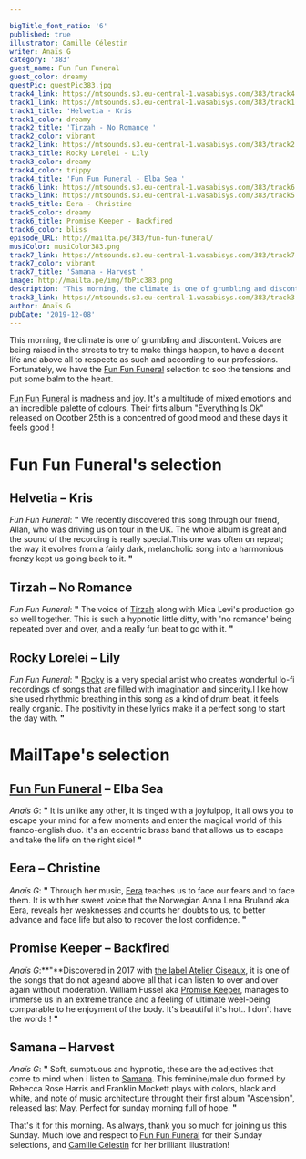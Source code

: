 ```yaml
---

bigTitle_font_ratio: '6'
published: true
illustrator: Camille Célestin
writer: Anaïs G
category: '383'
guest_name: Fun Fun Funeral
guest_color: dreamy
guestPic: guestPic383.jpg
track4_link: https://mtsounds.s3.eu-central-1.wasabisys.com/383/track4.mp3
track1_link: https://mtsounds.s3.eu-central-1.wasabisys.com/383/track1.mp3
track1_title: 'Helvetia - Kris '
track1_color: dreamy
track2_title: 'Tirzah - No Romance '
track2_color: vibrant
track2_link: https://mtsounds.s3.eu-central-1.wasabisys.com/383/track2.mp3
track3_title: Rocky Lorelei - Lily
track3_color: dreamy
track4_color: trippy
track4_title: 'Fun Fun Funeral - Elba Sea '
track6_link: https://mtsounds.s3.eu-central-1.wasabisys.com/383/track6.mp3
track5_link: https://mtsounds.s3.eu-central-1.wasabisys.com/383/track5.mp3
track5_title: Eera - Christine
track5_color: dreamy
track6_title: Promise Keeper - Backfired
track6_color: bliss
episode_URL: http://mailta.pe/383/fun-fun-funeral/
musiColor: musiColor383.png
track7_link: https://mtsounds.s3.eu-central-1.wasabisys.com/383/track7.mp3
track7_color: vibrant
track7_title: 'Samana - Harvest '
image: http://mailta.pe/img/fbPic383.png
description: "This morning, the climate is one of grumbling and discontent. Voices are being raised in the streets to try to make things happen, to have a decent life and above all to respect as such and according to our professions. Fortunately, we have the Fun Fun Funeral selection to soo the tensions and put some balm to the heart.\_"
track3_link: https://mtsounds.s3.eu-central-1.wasabisys.com/383/track3.mp3
author: Anaïs G
pubDate: '2019-12-08'
---
```

This morning, the climate is one of grumbling and discontent. Voices are being raised in the streets to try to make things happen, to have a decent life and above all to respecte as such and according to our professions. Fortunately, we have the [Fun Fun Funeral](https://funfunfuneral.bandcamp.com/) selection to soo the tensions and put some balm to the heart. 
<br><br>
[Fun Fun Funeral](https://www.facebook.com/funfunfuneral/) is madness and joy. It's a multitude of mixed emotions and an incredible palette of colours. Their firts album "[Everything Is Ok](https://soundcloud.com/octobertone/sets/fun-fun-funeral-everything-is)" released on Ocotber 25th is a concentred of good mood and these days it feels good ! 


# Fun Fun Funeral's selection

## Helvetia – Kris
_Fun Fun Funeral_: **"** We recently discovered this song through our friend, Allan, who was driving us on tour in the UK. The whole album is great and the sound of the recording is really special.This one was often on repeat; the way it evolves from a fairly dark, melancholic song into a harmonious frenzy kept us going back to it. **"** 

## Tirzah – No Romance
_Fun Fun Funeral_: **"** The voice of [Tirzah](https://www.facebook.com/TirzahMusic/) along with Mica Levi's production go so well together. This is such a hypnotic little ditty, with 'no romance' being repeated over and over, and a really fun beat to go with it. **"** 

## Rocky Lorelei – Lily
_Fun Fun Funeral_: **"** [Rocky](https://rockylorelei.bandcamp.com/) is a very special artist who creates wonderful lo-fi recordings of songs that are filled with imagination and sincerity.I like how she used rhythmic breathing in this song as a kind of drum beat, it feels really organic. The positivity in these lyrics make it a perfect song to start the day with. **"** 


# MailTape's selection

## [Fun Fun Funeral](https://funfunfuneral.bandcamp.com/) – Elba Sea
_Anaïs G_: **"** It is unlike any other, it is tinged with a joyfulpop, it all ows you to escape your mind for a few moments and enter the magical world of this franco-english duo. It's an eccentric brass band that allows us to escape and take the life on the right side! **"** 

## Eera – Christine
_Anaïs G_: **"** Through her music, [Eera](https://www.facebook.com/eeramusic/) teaches us to face our fears and to face them. It is with her sweet voice that the Norwegian Anna Lena Bruland aka Eera, reveals her weaknesses and counts her doubts to us, to better advance and face life but also to recover the lost confidence. **"** 

## Promise Keeper – Backfired
_Anaïs G_:**"**Discovered in 2017 with [the label Atelier Ciseaux](http://www.atelierciseaux.com/category/news/), it is one of the songs that do not ageand above all that i can listen to over and over again without moderation. William Fussel aka [Promise Keeper](https://atelierciseaux.bandcamp.com/album/promise-keeper-s-t), manages to immerse us in an extreme trance and a feeling of ultimate weel-being comparable to he enjoyment of the body. It's beautiful it's hot.. I don't have the words ! **"** 

## Samana – Harvest
_Anaïs G_: **"** Soft, sumptuous and hypnotic, these are the adjectives that come to mind when i listen to [Samana](https://www.samanaroad.com/samana-home). This feminine/male duo formed by Rebecca Rose Harris and Franklin Mockett plays with colors, black and white, and note of music architecture throught their first album "[Ascension](https://samana.bandcamp.com/album/ascension)", released last May. Perfect for sunday morning full of hope. **"** 


 That's it for this morning. As always, thank you so much for joining us this Sunday. Much love and respect to [Fun Fun Funeral](https://funfunfuneral.bandcamp.com/) for their Sunday selections, and [Camille Célestin](https://www.instagram.com/bravocamo/?hl=fr) for her brilliant illustration!
